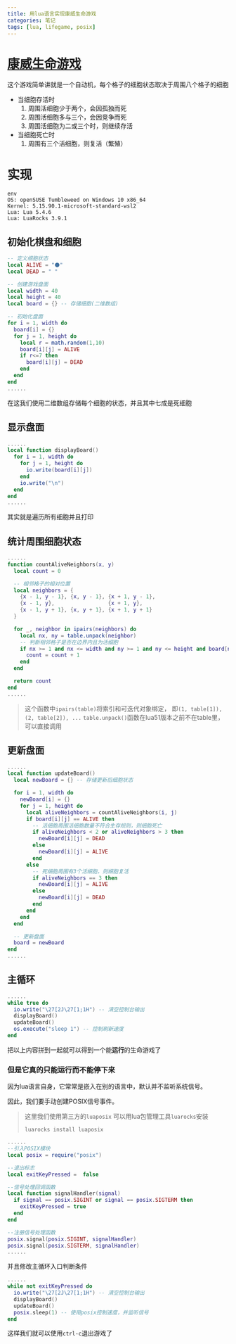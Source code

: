 ```yaml
---
title: 用lua语言实现康威生命游戏
categories: 笔记
tags: [lua, lifegame, posix]
---
```

# [康威生命游戏](https://zh.wikipedia.org/wiki/%E5%BA%B7%E5%A8%81%E7%94%9F%E5%91%BD%E6%B8%B8%E6%88%8F?useskin=vector)

这个游戏简单讲就是一个自动机，每个格子的细胞状态取决于周围八个格子的细胞
- 当细胞存活时
    1. 周围活细胞少于两个，会因孤独而死
    2. 周围活细胞多与三个，会因竞争而死
    3. 周围活细胞为二或三个时，则继续存活
- 当细胞死亡时
    1. 周围有三个活细胞，则复活（繁殖）

# 实现
``` shell
env
OS: openSUSE Tumbleweed on Windows 10 x86_64
Kernel: 5.15.90.1-microsoft-standard-wsl2
Lua: Lua 5.4.6
Lua: LuaRocks 3.9.1
```

## 初始化棋盘和细胞
``` lua
-- 定义细胞状态
local ALIVE = "⚫️"
local DEAD = " "

-- 创建游戏盘面
local width = 40
local height = 40
local board = {} -- 存储细胞(二维数组)

-- 初始化盘面
for i = 1, width do
  board[i] = {}
  for j = 1, height do
    local r = math.random(1,10)
    board[i][j] = ALIVE
    if r<=7 then
      board[i][j] = DEAD
    end
  end
end
......
```
在这我们使用二维数组存储每个细胞的状态，并且其中七成是死细胞

## 显示盘面
``` lua
......
local function displayBoard()
  for i = 1, width do
    for j = 1, height do
      io.write(board[i][j])
    end
    io.write("\n")
  end
end
......
```
其实就是遍历所有细胞并且打印

## 统计周围细胞状态
``` lua
......
function countAliveNeighbors(x, y)
  local count = 0

  -- 相邻格子的相对位置
  local neighbors = {
    {x - 1, y - 1}, {x, y - 1}, {x + 1, y - 1},
    {x - 1, y},                 {x + 1, y},
    {x - 1, y + 1}, {x, y + 1}, {x + 1, y + 1}
  }

  for _, neighbor in ipairs(neighbors) do
    local nx, ny = table.unpack(neighbor)
    -- 判断相邻格子是否在边界内且为活细胞
    if nx >= 1 and nx <= width and ny >= 1 and ny <= height and board[nx][ny] == ALIVE then
      count = count + 1
    end
  end

  return count
end
......
```

> 这个函数中`ipairs(table)`将索引和可迭代对象绑定，
> 即`(1, table[1]), (2, table[2]), ...`
> `table.unpack()`函数在lua51版本之前不在table里，可以直接调用

## 更新盘面
``` lua
......
local function updateBoard()
  local newBoard = {} -- 存储更新后细胞状态

  for i = 1, width do
    newBoard[i] = {}
    for j = 1, height do
      local aliveNeighbors = countAliveNeighbors(i, j)
      if board[i][j] == ALIVE then
        -- 活细胞周围活细胞数量不符合生存规则，则细胞死亡
        if aliveNeighbors < 2 or aliveNeighbors > 3 then
          newBoard[i][j] = DEAD
        else
          newBoard[i][j] = ALIVE
        end
      else
        -- 死细胞周围有3个活细胞，则细胞复活
        if aliveNeighbors == 3 then
          newBoard[i][j] = ALIVE
        else
          newBoard[i][j] = DEAD
        end
      end
    end
  end

  -- 更新盘面
  board = newBoard
end
......
```

## 主循环
``` lua
......
while true do
  io.write("\27[2J\27[1;1H") -- 清空控制台输出
  displayBoard()
  updateBoard()
  os.execute("sleep 1") -- 控制刷新速度
end
```
把以上内容拼到一起就可以得到一个能**运行**的生命游戏了

### 但是它真的只能运行而不能停下来
因为lua语言自身，它常常是嵌入在别的语言中，默认并不监听系统信号。

因此，我们要手动创建POSIX信号事件。

> 这里我们使用第三方的`luaposix`
> 可以用lua包管理工具`luarocks`安装
>
> ```luarocks install luaposix```

```lua
......
--引入POSIX模块
local posix = require("posix")

--退出标志
local exitKeyPressed =  false

--信号处理回调函数
local function signalHandler(signal)
  if signal == posix.SIGINT or signal == posix.SIGTERM then
    exitKeyPressed = true
  end
end

--注册信号处理函数
posix.signal(posix.SIGINT, signalHandler)
posix.signal(posix.SIGTERM, signalHandler)
......
```

并且修改主循环入口判断条件
```lua
......
while not exitKeyPressed do
  io.write("\27[2J\27[1;1H") -- 清空控制台输出
  displayBoard()
  updateBoard()
  posix.sleep(1) -- 使用posix控制速度，并监听信号
end
```
这样我们就可以使用`ctrl-c`退出游戏了